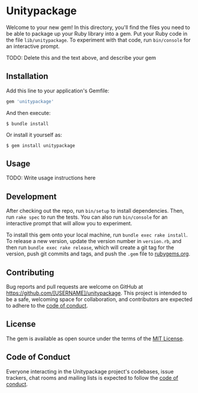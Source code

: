 # Unitypackage

Welcome to your new gem! In this directory, you'll find the files you need to be able to package up your Ruby library into a gem. Put your Ruby code in the file `lib/unitypackage`. To experiment with that code, run `bin/console` for an interactive prompt.

TODO: Delete this and the text above, and describe your gem

## Installation

Add this line to your application's Gemfile:

```ruby
gem 'unitypackage'
```

And then execute:

    $ bundle install

Or install it yourself as:

    $ gem install unitypackage

## Usage

TODO: Write usage instructions here

## Development

After checking out the repo, run `bin/setup` to install dependencies. Then, run `rake spec` to run the tests. You can also run `bin/console` for an interactive prompt that will allow you to experiment.

To install this gem onto your local machine, run `bundle exec rake install`. To release a new version, update the version number in `version.rb`, and then run `bundle exec rake release`, which will create a git tag for the version, push git commits and tags, and push the `.gem` file to [rubygems.org](https://rubygems.org).

## Contributing

Bug reports and pull requests are welcome on GitHub at https://github.com/[USERNAME]/unitypackage. This project is intended to be a safe, welcoming space for collaboration, and contributors are expected to adhere to the [code of conduct](https://github.com/[USERNAME]/unitypackage/blob/master/CODE_OF_CONDUCT.md).


## License

The gem is available as open source under the terms of the [MIT License](https://opensource.org/licenses/MIT).

## Code of Conduct

Everyone interacting in the Unitypackage project's codebases, issue trackers, chat rooms and mailing lists is expected to follow the [code of conduct](https://github.com/[USERNAME]/unitypackage/blob/master/CODE_OF_CONDUCT.md).
